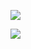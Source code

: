 ![](https://komarev.com/ghpvc/?username=CuteSexyBoy&color=orange)

![](https://files.catbox.moe/t9wt89.png)

